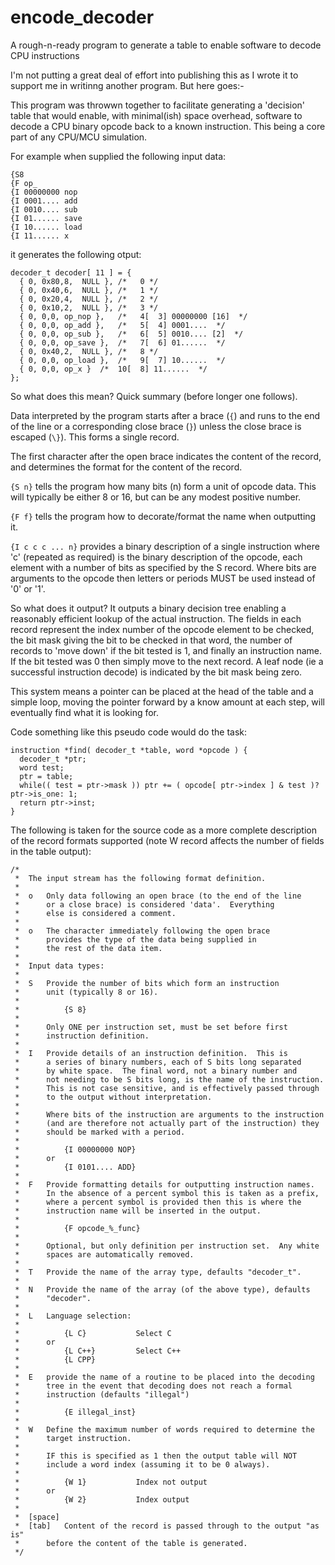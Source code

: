 # encode_decoder
A rough-n-ready program to generate a table to enable software to decode CPU instructions

I'm not putting a great deal of effort into publishing this as I wrote it to support me in writinng another program.  But here goes:-

This program was throwwn together to facilitate generating a 'decision' table that would enable, with minimal(ish) space overhead, software to decode a CPU binary opcode back to a known instruction.  This being a core part of any CPU/MCU simulation.

For example when supplied the following input data:
```
{S8
{F op_
{I 00000000 nop
{I 0001.... add
{I 0010.... sub
{I 01...... save
{I 10...... load
{I 11...... x
```
it generates the following otput:
```
decoder_t decoder[ 11 ] = {
  { 0, 0x80,8,	NULL },	/*   0 */
  { 0, 0x40,6,	NULL },	/*   1 */
  { 0, 0x20,4,	NULL },	/*   2 */
  { 0, 0x10,2,	NULL },	/*   3 */
  { 0, 0,0,	op_nop },	/*   4[  3] 00000000 [16]  */
  { 0, 0,0,	op_add },	/*   5[  4] 0001....  */
  { 0, 0,0,	op_sub },	/*   6[  5] 0010.... [2]  */
  { 0, 0,0,	op_save },	/*   7[  6] 01......  */
  { 0, 0x40,2,	NULL },	/*   8 */
  { 0, 0,0,	op_load },	/*   9[  7] 10......  */
  { 0, 0,0,	op_x } 	/*  10[  8] 11......  */
};
```
So what does this mean? Quick summary (before longer one follows).

Data interpreted by the program starts after a brace (`{`) and runs to the end of the line or a corresponding close brace (`}`) unless the close brace is escaped (`\}`).  This forms a single record.

The first character after the open brace indicates the content of the record, and determines the format for the content of the record.

`{S n}` tells the program how many bits (n) form a unit of opcode data.  This will typically be either 8 or 16, but can be any modest positive number.

`{F f}` tells the program how to decorate/format the name when outputting it.

`{I c c c ... n}` provides a binary description of a single instruction where 'c' (repeated as required) is the binary description of the opcode, each element with a number of bits as specified by the S record.  Where bits are arguments to the opcode then letters or periods MUST be used instead of '0' or '1'.

So what does it output?  It outputs a binary decision tree enabling a reasonably efficient lookup of the actual instruction.  The fields in each record represent the index number of the opcode element to be checked, the bit mask giving the bit to be checked in that word, the number of records to 'move down' if the bit tested is 1, and finally an instruction name.  If the bit tested was 0 then simply move to the next record.  A leaf node (ie a successful instruction decode) is indicated by the bit mask being zero.

This system means a pointer can be placed at the head of the table and a simple loop, moving the pointer forward by a know amount at each step, will eventually find what it is looking for.

Code something like this pseudo code would do the task:
```
instruction *find( decoder_t *table, word *opcode ) {
  decoder_t *ptr;
  word test;
  ptr = table;
  while(( test = ptr->mask )) ptr += ( opcode[ ptr->index ] & test )? ptr->is_one: 1;
  return ptr->inst;
}
```

The following is taken for the source code as a more complete description of the record formats supported (note W record affects the number of fields in the table output):

```
/*
 *	The input stream has the following format definition.
 *
 *	o	Only data following an open brace (to the end of the line
 *		or a close brace) is considered 'data'.  Everything
 *		else is considered a comment.
 *
 *	o	The character immediately following the open brace
 *		provides the type of the data being supplied in
 *		the rest of the data item.
 *
 *	Input data types:
 *
 *	S	Provide the number of bits which form an instruction
 *		unit (typically 8 or 16).
 *
 * 			{S 8}
 *
 * 		Only ONE per instruction set, must be set before first
 *		instruction definition.
 *
 *	I	Provide details of an instruction definition.  This is
 *		a series of binary numbers, each of S bits long separated
 *		by white space.  The final word, not a binary number and
 *		not needing to be S bits long, is the name of the instruction.
 *		This is not case sensitive, and is effectively passed through
 *		to the output without interpretation.
 *
 * 		Where bits of the instruction are arguments to the instruction
 *		(and are therefore not actually part of the instruction) they
 *		should be marked with a period.
 *
 *			{I 00000000 NOP}
 * 		or
 *			{I 0101.... ADD}
 *
 * 	F	Provide formatting details for outputting instruction names.
 *		In the absence of a percent symbol this is taken as a prefix,
 * 		where a percent symbol is provided then this is where the
 * 		instruction name will be inserted in the output.
 *
 * 			{F opcode_%_func}
 *
 * 		Optional, but only definition per instruction set.  Any white
 *		spaces are automatically removed.
 *
 * 	T	Provide the name of the array type, defaults "decoder_t".
 *
 * 	N	Provide the name of the array (of the above type), defaults
 * 		"decoder".
 *
 * 	L	Language selection:
 *
 * 			{L C}			Select C
 * 		or
 * 			{L C++}			Select C++
 * 			{L CPP}
 *
 * 	E	provide the name of a routine to be placed into the decoding
 * 		tree in the event that decoding does not reach a formal
 *		instruction (defaults "illegal")
 *
 * 			{E illegal_inst}
 *
 * 	W	Define the maximum number of words required to determine the
 * 		target instruction.
 *
 * 		IF this is specified as 1 then the output table will NOT
 * 		include a word index (assuming it to be 0 always).
 *
 *			{W 1}			Index not output
 * 		or
 * 			{W 2}			Index output
 *
 * 	[space]
 * 	[tab]	Content of the record is passed through to the output "as is"
 * 		before the content of the table is generated.
 */
```
